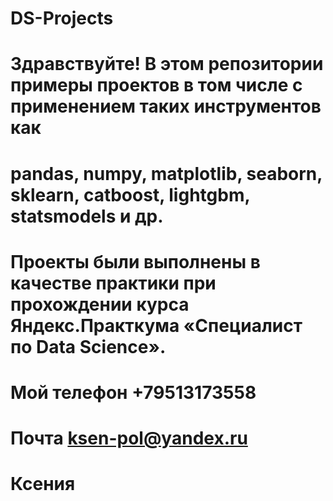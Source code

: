 # DS-Projects
# Здравствуйте! В этом репозитории примеры проектов в том числе с применением таких инструментов как 
# pandas, numpy, matplotlib, seaborn,  sklearn, catboost, lightgbm, statsmodels и др.
# Проекты были выполнены в качестве практики при прохождении курса Яндекс.Практкума «Специалист по Data Science».
# Мой телефон +79513173558
# Почта ksen-pol@yandex.ru
# Ксения 
